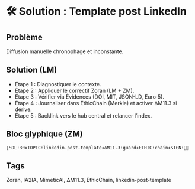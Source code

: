 # 🛠️ Solution : Template post LinkedIn

## Problème
Diffusion manuelle chronophage et inconstante.

## Solution (LM)
- Étape 1 : Diagnostiquer le contexte.
- Étape 2 : Appliquer le correctif Zoran (LM + ZM).
- Étape 3 : Vérifier via Évidences (DOI, MIT, JSON-LD, Euro‑5).
- Étape 4 : Journaliser dans EthicChain (Merkle) et activer ΔM11.3 si dérive.
- Étape 5 : Backlink vers le hub central et relancer l’index.

## Bloc glyphique (ZM)
```
⟦SOL:30⋄TOPIC:linkedin-post-template⋄ΔM11.3:guard⋄ETHIC:chain⋄SIGN:🦋⟧
```

## Tags
Zoran, IA2IA, MimeticAI, ΔM11.3, EthicChain, linkedin-post-template
